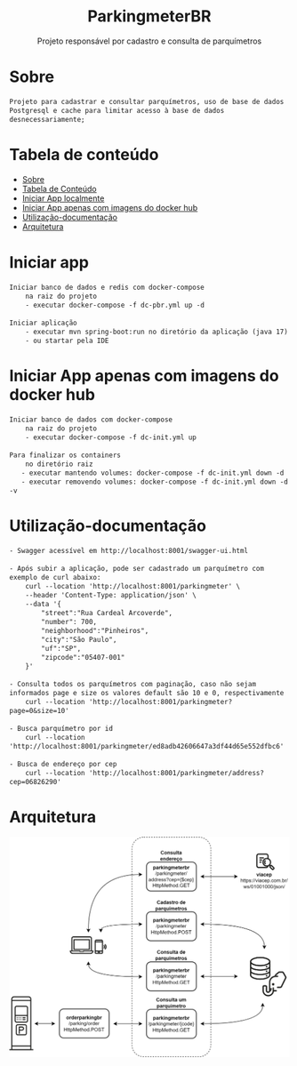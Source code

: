 <h1 align="center">ParkingmeterBR</h1>

<p align="center">Projeto responsável por cadastro e consulta de parquímetros</p>

Sobre
=================

	Projeto para cadastrar e consultar parquímetros, uso de base de dados Postgresql e cache para limitar acesso à base de dados desnecessariamente;




Tabela de conteúdo
=================
<!--ts-->
   * [Sobre](#Sobre)
   * [Tabela de Conteúdo](#tabela-de-conteúdo)
   * [Iniciar App localmente](#iniciar-app-localmente)
   * [Iniciar App apenas com imagens do docker hub](#Iniciar-App-apenas-com-imagens-do-docker-hub)
   * [Utilização-documentação](#utilização-documentação)
   * [Arquitetura](#arquitetura)
<!--te-->

Iniciar app
=================

	Iniciar banco de dados e redis com docker-compose
		na raiz do projeto
		- executar docker-compose -f dc-pbr.yml up -d	

	Iniciar aplicação
		- executar mvn spring-boot:run no diretório da aplicação (java 17)
		- ou startar pela IDE


Iniciar App apenas com imagens do docker hub
=================

	Iniciar banco de dados com docker-compose
        na raiz do projeto
        - executar docker-compose -f dc-init.yml up

    Para finalizar os containers
        no diretório raiz
       - executar mantendo volumes: docker-compose -f dc-init.yml down -d
       - executar removendo volumes: docker-compose -f dc-init.yml down -d -v


Utilização-documentação
=================

    - Swagger acessível em http://localhost:8001/swagger-ui.html

	- Após subir a aplicação, pode ser cadastrado um parquímetro com exemplo de curl abaixo:
        curl --location 'http://localhost:8001/parkingmeter' \
		--header 'Content-Type: application/json' \
		--data '{
            "street":"Rua Cardeal Arcoverde",
            "number": 700,
            "neighborhood":"Pinheiros",
            "city":"São Paulo",
            "uf":"SP",
            "zipcode":"05407-001"
		}'
		
	- Consulta todos os parquímetros com paginação, caso não sejam informados page e size os valores default são 10 e 0, respectivamente
		curl --location 'http://localhost:8001/parkingmeter?page=0&size=10'
		
	- Busca parquímetro por id
		curl --location 'http://localhost:8001/parkingmeter/ed8adb42606647a3df44d65e552dfbc6'

	- Busca de endereço por cep
		curl --location 'http://localhost:8001/parkingmeter/address?cep=06826290'


Arquitetura
=================

<img src="arq_parkingmeterbr.png">
